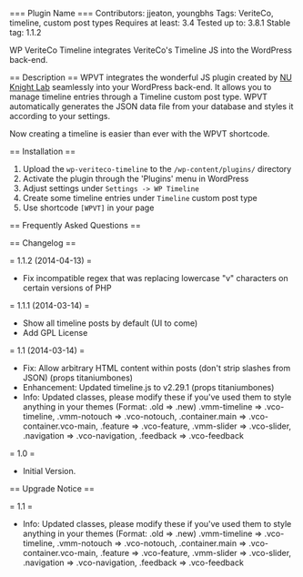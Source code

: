 === Plugin Name ===
Contributors: jjeaton, youngbhs
Tags: VeriteCo, timeline, custom post types
Requires at least: 3.4
Tested up to: 3.8.1
Stable tag: 1.1.2

WP VeriteCo Timeline integrates VeriteCo's Timeline JS into the WordPress back-end.

== Description ==
WPVT integrates the wonderful JS plugin created by [NU Knight Lab](http://timeline.knightlab.com/ "Timeline JS") seamlessly into your WordPress back-end. It allows you to manage timeline entries through a Timeline custom post type. WPVT automatically generates the JSON data file from your database and styles it according to your settings.

Now creating a timeline is easier than ever with the WPVT shortcode.

== Installation ==

1. Upload the `wp-veriteco-timeline` to the `/wp-content/plugins/` directory
2. Activate the plugin through the 'Plugins' menu in WordPress
3. Adjust settings under `Settings -> WP Timeline`
4. Create some timeline entries under `Timeline` custom post type
5. Use shortcode `[WPVT]` in your page


== Frequently Asked Questions ==


== Changelog ==

= 1.1.2 (2014-04-13) =

* Fix incompatible regex that was replacing lowercase "v" characters on certain versions of PHP

= 1.1.1 (2014-03-14) =

* Show all timeline posts by default (UI to come)
* Add GPL License

= 1.1 (2014-03-14) =

* Fix: Allow arbitrary HTML content within posts (don't strip slashes from JSON) (props titaniumbones)
* Enhancement: Updated timeline.js to v2.29.1 (props titaniumbones)
* Info: Updated classes, please modify these if you've used them to style anything in your themes (Format: .old => .new) .vmm-timeline => .vco-timeline, .vmm-notouch => .vco-notouch, .container.main => .vco-container.vco-main, .feature => .vco-feature, .vmm-slider => .vco-slider, .navigation => .vco-navigation, .feedback => .vco-feedback

= 1.0 =

* Initial Version.

== Upgrade Notice ==

= 1.1 =

* Info: Updated classes, please modify these if you've used them to style anything in your themes (Format: .old => .new) .vmm-timeline => .vco-timeline, .vmm-notouch => .vco-notouch, .container.main => .vco-container.vco-main, .feature => .vco-feature, .vmm-slider => .vco-slider, .navigation => .vco-navigation, .feedback => .vco-feedback
